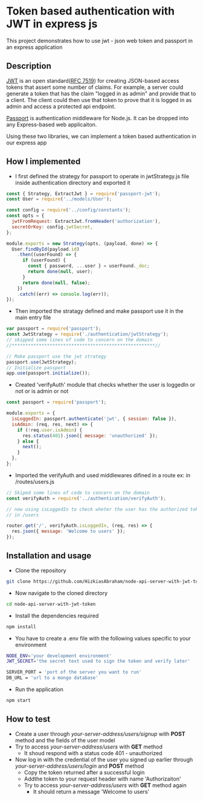 # Token based authentication with JWT in express js

This project demonstrates how to use jwt - json web token and passport in an express application

## Description

[JWT](https://jwt.io/introduction/) is an open standard([RFC 7519](https://tools.ietf.org/html/rfc7519)) for creating JSON-based access tokens that assert some number of claims. For example, a server could generate a token that has the claim "logged in as admin" and provide that to a client. The client could then use that token to prove that it is logged in as admin and access a protected api endpoint.

[Passport](http://www.passportjs.org) is authentication middleware for Node.js. It can be dropped into any Express-based web applicaiton.

Using these two libraries, we can implement a token based authentication in our express app

## How I implemented

- I first defined the strategy for passport to operate in jwtStrategy.js file inside authentication directory and exported it

```javascript
const { Strategy, ExtractJwt } = require('passport-jwt');
const User = require('../models/User');

const config = require('../config/constants');
const opts = {
  jwtFromRequest: ExtractJwt.fromHeader('authorization'),
  secretOrKey: config.jwtSecret,
};

module.exports = new Strategy(opts, (payload, done) => {
  User.findById(payload.id)
    .then((userFound) => {
      if (userFound) {
        const { password, ...user } = userFound._doc;
        return done(null, user);
      }
      return done(null, false);
    })
    .catch((err) => console.log(err));
});
```

- Then imported the stratagy defined and make passport use it in the main entry file

```javascript
var passport = require('passport');
const JwtStrategy = require('./authentication/jwtStrategy');
// skipped some lines of code to concern on the domain
//*****************************************************//

// Make passport use the jwt strategy
passport.use(JwtStrategy);
// Initialize passport
app.use(passport.initialize());
```

- Created 'verifyAuth' module that checks whether the user is loggedIn or not or is admin or not

```javascript
const passport = require('passport');

module.exports = {
  isLoggedIn: passport.authenticate('jwt', { session: false }),
  isAdmin: (req, res, next) => {
    if (!req.user.isAdmin) {
      res.status(401).json({ message: 'unauthorized' });
    } else {
      next();
    }
  },
};
```

- Imported the verifyAuth and used middlewares difined in a route ex: in /routes/users.js

```javascript
// Skiped some lines of code to concern on the domain
const verifyAuth = require('../authentication/verifyAuth');

// now using isLoggedIn to check wheter the user has the authorized token or not
// in /users

router.get('/', verifyAuth.isLoggedIn, (req, res) => {
  res.json({ message: 'Welcome to users' });
});
```

## Installation and usage

- Clone the repository

```bash
git clone https://github.com/HizkiasAbraham/node-api-server-with-jwt-token.git
```

- Now navigate to the cloned directory

```bash
cd node-api-server-with-jwt-token
```

- Install the dependencies required

```bash
npm install
```

- You have to create a .env file with the following values specific to your environment

```bash
NODE_ENV='your development environment'
JWT_SECRET='the secret text used to sign the token and verify later'

SERVER_PORT = 'port of the server you want to run'
DB_URL = 'url to a mongo database'
```

- Run the application

```bash
npm start
```

## How to test

- Create a user through _your-server-address/users/signup_ with **POST** method and the fields of the user model
- Try to access _your-server-address/users_ with **GET** method
  - It shoud respond with a status code 401 - unauthorized
- Now log in with the credential of the user you signed up earlier through _your-server-address/users/login_ and **POST** method
  - Copy the token returned after a successful login
  - Addthe token to your request header with name 'Authorizaiton'
  - Try to access _your-server-address/users_ with **GET** method again
    - It should return a message 'Welcome to users'
